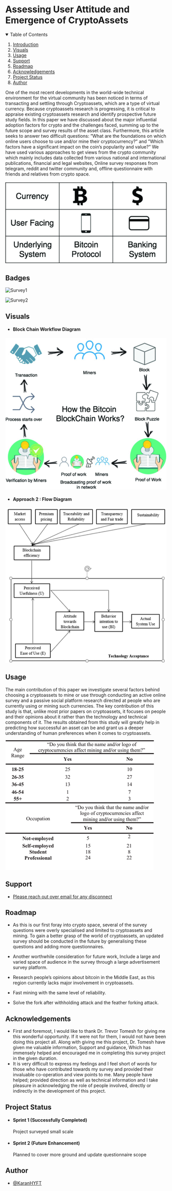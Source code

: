 
# Assessing User Attitude and Emergence of CryptoAssets

<!-- TABLE OF CONTENTS -->
<details open="open">
  <summary>Table of Contents</summary>
  <ol>
    <li>
      <a href="# Assessing-User-Attitude-and-Emergence-of-CryptoAssets">Introduction</a>
    </li>    
    <li><a href="#visuals">Visuals</a></li>   
    <li><a href="#usage">Usage</a></li>
    <li><a href="#support">Support</a></li>
    <li><a href="#roadmap">Roadmap</a></li>
    <li><a href="#acknowledgements">Acknowledgements</a></li>
    <li><a href="#project-status">Project Status</a></li>
    <li><a href="#author">Author</a></li>
  </ol>
</details>

One of the most recent developments in the world-wide technical environment for the virtual community has been
noticed in terms of transacting and settling through Cryptoassets,
which are a type of virtual currency. Because cryptoassets research is progressing, it is critical to appraise existing cryptoassets
research and identify prospective future study fields. In this paper
we have discussed about the major influential adoption factors
for crypto and the challenges faced, summing up to the future
scope and survey results of the asset class. Furthermore, this
article seeks to answer two difficult questions: ”What are the
foundations on which online users choose to use and/or mine
their cryptocurrency?” and ”Which factors have a significant
impact on the coin’s popularity and value?” We have used
various approaches to get views from the crypto community
which mainly includes data collected from various national and
international publications, financial and legal websites, Online
survey responses from telegram, reddit and twitter community
and, offline questionnaire with friends and relatives from crypto
space.

![](https://github.com/KaranHYFT/CryptoAssets/blob/main/intro1.png)

## Badges

![Survey1](https://img.shields.io/badge/Survey-Active-brightgreen)

![Survey2](https://img.shields.io/badge/Survey-Passive-blue) 

## Visuals

- #### Block Chain Workflow Diagram
![](https://github.com/KaranHYFT/CryptoAssets/blob/main/intro2.png)

- #### Approach 2 : Flow Diagram
![](https://github.com/KaranHYFT/CryptoAssets/blob/main/cryptoacceptancemodel.PNG)

## Usage

The main contribution of this paper we investigate several factors behind choosing a cryptoassets to mine or use through conducting an
active online survey and a passive social platform research
directed at people who are currently using or mining such
currencies. The key contribution of this study is that, unlike
most prior papers on cryptoassets, it focuses on people and
their opinions about it rather than the technology and technical
components of it. The results obtained from this study will greatly help
in predicting how successful an asset can be and grant us a
deeper understanding of human preferences when it comes to
cryptoassets.

![](https://github.com/KaranHYFT/CryptoAssets/blob/main/discussion1.png)
![](https://github.com/KaranHYFT/CryptoAssets/blob/main/discussion2.png)

## Support

- [Please reach out over email for any disconnect](https://github.com/KaranHYFT/CryptoAssets/blob/main/karanp3hyft@gmail.com)

## Roadmap

- As this is our first foray into crypto space, several of the survey questions were overly specialised and limited to cryptoassets and mining. To gain a better grasp of the world of cryptoassets, an updated survey should be conducted in the future by generalising these questions and adding more questionnaires.

- Another worthwhile consideration for future work, Include a large and varied space of audience in the survey through a large advertisement survey platform.

-  Research people’s opinions about bitcoin in the Middle East, as this region currently lacks major involvement in cryptoassets.

- Fast mining with the same level of reliability.

- Solve the fork after withholding attack and the feather forking attack.

## Acknowledgements

 - First and foremost, I would like to thank Dr. Trevor Tomesh for giving me this wonderful opportunity. If it were not for them, I would not have been doing this project all. Along with giving me this project, Dr. Tomesh have given me valuable information, Support and guidance, Which has immensely helped and encouraged me in completing this survey project in the given duration.
 - It is very difficult to express my feelings and I feel short of words for those who have contributed towards my survey and provided their invaluable co-operation and view points to me. Many people have helped; provided direction as well as technical information and I take pleasure in acknowledging the role of people involved, directly or indirectly in the development of this project.

## Project Status

- #### Sprint 1 (Successfully Completed)
    Project surveyed small scale
- #### Sprint 2 (Future Enhancement)
    Planned to cover more ground and update questionnaire scope
  
## Author

- [@KaranHYFT](https://github.com/KaranHYFT)

